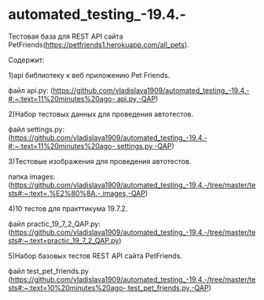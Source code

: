 # automated_testing_-19.4.-
Тестовая база для REST API сайта PetFriends(https://petfriends1.herokuapp.com/all_pets).

Содержит:

1)api библиотеку к веб приложению Pet Friends. 

файл api.py: (https://github.com/vladislava1909/automated_testing_-19.4.-#:~:text=11%20minutes%20ago-,api.py,-QAP)

2)Набор тестовых данных для проведения автотестов.

файл settings.py: (https://github.com/vladislava1909/automated_testing_-19.4.-#:~:text=11%20minutes%20ago-,settings.py,-QAP)

3)Тестовые изображения для проведения автотестов. 

папка images: (https://github.com/vladislava1909/automated_testing_-19.4.-/tree/master/tests#:~:text=.%E2%80%8A.-,images,-QAP)

4)10 тестов для практтикума 19.7.2. 

файл practic_19_7_2_QAP.py:(https://github.com/vladislava1909/automated_testing_-19.4.-/tree/master/tests#:~:text=practic_19_7_2_QAP.py)

5)Набор базовых тестов REST API сайта PetFriends. 

файл test_pet_friends.py (https://github.com/vladislava1909/automated_testing_-19.4.-/tree/master/tests#:~:text=10%20minutes%20ago-,test_pet_friends.py,-QAP)
